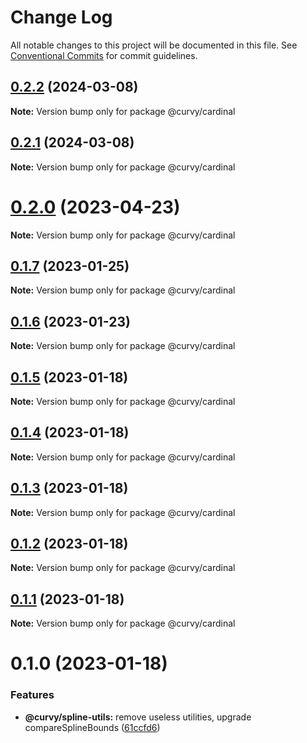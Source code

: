 # Change Log

All notable changes to this project will be documented in this file.
See [Conventional Commits](https://conventionalcommits.org) for commit guidelines.

## [0.2.2](https://github.com/tkofh/curvy/compare/@curvy/cardinal@0.2.1...@curvy/cardinal@0.2.2) (2024-03-08)

**Note:** Version bump only for package @curvy/cardinal





## [0.2.1](https://github.com/tkofh/curvy/compare/@curvy/cardinal@0.2.0...@curvy/cardinal@0.2.1) (2024-03-08)

**Note:** Version bump only for package @curvy/cardinal





# [0.2.0](https://github.com/tkofh/curvy/compare/@curvy/cardinal@0.1.7...@curvy/cardinal@0.2.0) (2023-04-23)

**Note:** Version bump only for package @curvy/cardinal

## [0.1.7](https://github.com/tkofh/curvy/compare/@curvy/cardinal@0.1.6...@curvy/cardinal@0.1.7) (2023-01-25)

**Note:** Version bump only for package @curvy/cardinal

## [0.1.6](https://github.com/tkofh/curvy/compare/@curvy/cardinal@0.1.5...@curvy/cardinal@0.1.6) (2023-01-23)

**Note:** Version bump only for package @curvy/cardinal

## [0.1.5](https://github.com/tkofh/curvy/compare/@curvy/cardinal@0.1.4...@curvy/cardinal@0.1.5) (2023-01-18)

**Note:** Version bump only for package @curvy/cardinal

## [0.1.4](https://github.com/tkofh/curvy/compare/@curvy/cardinal@0.1.3...@curvy/cardinal@0.1.4) (2023-01-18)

**Note:** Version bump only for package @curvy/cardinal

## [0.1.3](https://github.com/tkofh/curvy/compare/@curvy/cardinal@0.1.2...@curvy/cardinal@0.1.3) (2023-01-18)

**Note:** Version bump only for package @curvy/cardinal

## [0.1.2](https://github.com/tkofh/curvy/compare/@curvy/cardinal@0.1.1...@curvy/cardinal@0.1.2) (2023-01-18)

**Note:** Version bump only for package @curvy/cardinal

## [0.1.1](https://github.com/tkofh/curvy/compare/@curvy/cardinal@0.1.0...@curvy/cardinal@0.1.1) (2023-01-18)

**Note:** Version bump only for package @curvy/cardinal

# 0.1.0 (2023-01-18)

### Features

- **@curvy/spline-utils:** remove useless utilities, upgrade compareSplineBounds ([61ccfd6](https://github.com/tkofh/curvy/commit/61ccfd6f143ca3de1f6aa4c09c15256427dab257))
